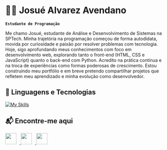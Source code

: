 # 👨‍💻 Josué Alvarez Avendano

**`Estudante de Programação`**

Me chamo Josué, estudante de Análise e Desenvolvimento de Sistemas na SPTech. Minha trajetória na programação começou de forma autodidata, movida por curiosidade e paixão por resolver problemas com tecnologia.
Hoje, sigo aprofundando meus conhecimentos com foco em desenvolvimento web, explorando tanto o front-end (HTML, CSS e JavaScript) quanto o back-end com Python. Acredito na prática contínua e na troca de experiências como formas poderosas de crescimento.
Estou construindo meu portfólio e em breve pretendo compartilhar projetos que refletem meu aprendizado e minha evolução como desenvolvedor.

## 🤖 Linguagens e Tecnologias

[![My Skills](https://skillicons.dev/icons?i=python,html,css,js)](https://skillicons.dev)

## 📬 Encontre-me aqui

<div align="left">
  <a href="https://www.instagram.com/josu_2a/" target="_blank">
    <img src="https://img.shields.io/static/v1?message=Instagram&logo=instagram&label=&color=E4405F&logoColor=white&style=for-the-badge" height="35" style="margin-right: 10px;" />
  </a>
  <a href="mailto:josue.12sp@gmail.com" target="_blank">
    <img src="https://img.shields.io/static/v1?message=Gmail&logo=gmail&label=&color=D14836&logoColor=white&style=for-the-badge" height="35" style="margin-right: 10px;" />
  </a>
  <a href="https://www.linkedin.com/in/j2a-josue-alvarez-avendano/" target="_blank">
    <img src="https://img.shields.io/static/v1?message=LinkedIn&logo=linkedin&label=&color=0077B5&logoColor=white&style=for-the-badge" height="35" />
  </a>
</div>
